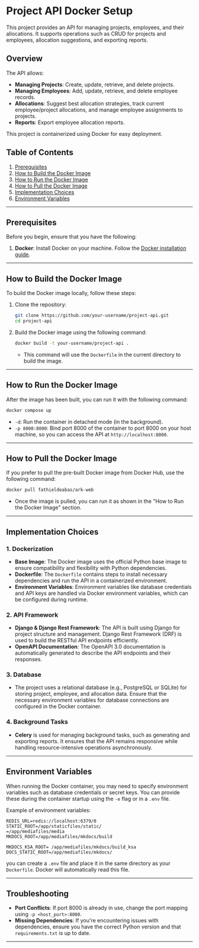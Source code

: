 
# Project API Docker Setup

This project provides an API for managing projects, employees, and their allocations. It supports operations such as CRUD for projects and employees, allocation suggestions, and exporting reports.

## Overview

The API allows:

- **Managing Projects**: Create, update, retrieve, and delete projects.
- **Managing Employees**: Add, update, retrieve, and delete employee records.
- **Allocations**: Suggest best allocation strategies, track current employee/project allocations, and manage employee assignments to projects.
- **Reports**: Export employee allocation reports.

This project is containerized using Docker for easy deployment.

## Table of Contents
1. [Prerequisites](#prerequisites)
2. [How to Build the Docker Image](#how-to-build-the-docker-image)
3. [How to Run the Docker Image](#how-to-run-the-docker-image)
4. [How to Pull the Docker Image](#how-to-pull-the-docker-image)
5. [Implementation Choices](#implementation-choices)
6. [Environment Variables](#environment-variables)

---

## Prerequisites

Before you begin, ensure that you have the following:

1. **Docker**: Install Docker on your machine. Follow the [Docker installation guide](https://docs.docker.com/get-docker/).
---

## How to Build the Docker Image

To build the Docker image locally, follow these steps:

1. Clone the repository:

   ```bash
   git clone https://github.com/your-username/project-api.git
   cd project-api
   ```

2. Build the Docker image using the following command:

   ```bash
   docker build -t your-username/project-api .
   ```

   - This command will use the `Dockerfile` in the current directory to build the image.

---

## How to Run the Docker Image

After the image has been built, you can run it with the following command:

```bash
docker compose up
```

- `-d`: Run the container in detached mode (in the background).
- `-p 8000:8000`: Bind port 8000 of the container to port 8000 on your host machine, so you can access the API at `http://localhost:8000`.

---

## How to Pull the Docker Image

If you prefer to pull the pre-built Docker image from Docker Hub, use the following command:

```bash
docker pull fathieldeabas/ark-web
```


- Once the image is pulled, you can run it as shown in the "How to Run the Docker Image" section.

---

## Implementation Choices

### 1. **Dockerization**

- **Base Image**: The Docker image uses the official Python base image to ensure compatibility and flexibility with Python dependencies.
- **Dockerfile**: The `Dockerfile` contains steps to install necessary dependencies and run the API in a containerized environment.
- **Environment Variables**: Environment variables like database credentials and API keys are handled via Docker environment variables, which can be configured during runtime.

### 2. **API Framework**

- **Django & Django Rest Framework**: The API is built using Django for project structure and management. Django Rest Framework (DRF) is used to build the RESTful API endpoints efficiently.
- **OpenAPI Documentation**: The OpenAPI 3.0 documentation is automatically generated to describe the API endpoints and their responses.

### 3. **Database**

- The project uses a relational database (e.g., PostgreSQL or SQLite) for storing project, employee, and allocation data. Ensure that the necessary environment variables for database connections are configured in the Docker container.

### 4. **Background Tasks**

- **Celery** is used for managing background tasks, such as generating and exporting reports. It ensures that the API remains responsive while handling resource-intensive operations asynchronously.
---

## Environment Variables

When running the Docker container, you may need to specify environment variables such as database credentials or secret keys. You can provide these during the container startup using the `-e` flag or in a `.env` file.

Example of environment variables:

    REDIS_URL=redis://localhost:6379/0
    STATIC_ROOT=/app/staticfiles/static/
    =/app/mediafiles/media
    MKDOCS_ROOT=/app/mediafiles/mkdocs/build

    MKDOCS_KSA_ROOT= /app/mediafiles/mkdocs/build_ksa
    DOCS_STATIC_ROOT=/app/mediafiles/mkdocs/


 you can create a `.env` file and place it in the same directory as your `Dockerfile`. Docker will automatically read this file.

---

## Troubleshooting

- **Port Conflicts**: If port 8000 is already in use, change the port mapping using `-p <host_port>:8000`.
- **Missing Dependencies**: If you're encountering issues with dependencies, ensure you have the correct Python version and that `requirements.txt` is up to date.

---